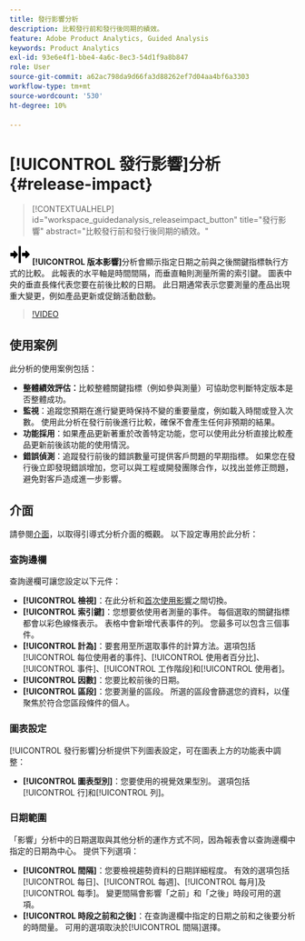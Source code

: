 ```yaml
---
title: 發行影響分析
description: 比較發行前和發行後同期的績效。
feature: Adobe Product Analytics, Guided Analysis
keywords: Product Analytics
exl-id: 93e6e4f1-bbe4-4a6c-8ec3-54d1f9a8b847
role: User
source-git-commit: a62ac798da9d66fa3d88262ef7d04aa4bf6a3303
workflow-type: tm+mt
source-wordcount: '530'
ht-degree: 10%

---
```


# [!UICONTROL 發行影響]分析 {#release-impact}

<!-- markdownlint-disable MD034 -->

>[!CONTEXTUALHELP]
>id="workspace_guidedanalysis_releaseimpact_button"
>title="發行影響"
>abstract="比較發行前和發行後同期的績效。"

<!-- markdownlint-enable MD034 -->

![版本](/help/assets/icons/Release.svg) **[!UICONTROL 版本影響]**&#x200B;分析會顯示指定日期之前與之後關鍵指標執行方式的比較。 此報表的水平軸是時間間隔，而垂直軸則測量所需的索引鍵。 圖表中央的垂直長條代表您要在前後比較的日期。 此日期通常表示您要測量的產品出現重大變更，例如產品更新或促銷活動啟動。

>[!VIDEO](https://video.tv.adobe.com/v/3421665/?learn=on)

## 使用案例

此分析的使用案例包括：

* **整體績效評估：**&#x200B;比較整體關鍵指標（例如參與測量）可協助您判斷特定版本是否整體成功。
* **監視**：追蹤您預期在進行變更時保持不變的重要量度，例如載入時間或登入次數。 使用此分析在發行前後進行比較，確保不會產生任何非預期的結果。
* **功能採用**：如果產品更新著重於改善特定功能，您可以使用此分析直接比較產品更新前後該功能的使用情況。
* **錯誤偵測**：追蹤發行前後的錯誤數量可提供客戶問題的早期指標。 如果您在發行後立即發現錯誤增加，您可以與工程或開發團隊合作，以找出並修正問題，避免對客戶造成進一步影響。

## 介面

請參閱[介面](../overview.md#interface)，以取得引導式分析介面的概觀。 以下設定專用於此分析：

### 查詢邊欄

查詢邊欄可讓您設定以下元件：

* **[!UICONTROL 檢視]**：在此分析和[首次使用影響](first-use-impact.md)之間切換。
* **[!UICONTROL 索引鍵]**：您想要依使用者測量的事件。 每個選取的關鍵指標都會以彩色線條表示。 表格中會新增代表事件的列。 您最多可以包含三個事件。
* **[!UICONTROL 計為]**：要套用至所選取事件的計算方法。選項包括[!UICONTROL 每位使用者的事件]、[!UICONTROL 使用者百分比]、[!UICONTROL 事件]、[!UICONTROL 工作階段]和[!UICONTROL 使用者]。
* **[!UICONTROL 因數]**：您要比較前後的日期。
* **[!UICONTROL 區段]**：您要測量的區段。 所選的區段會篩選您的資料，以僅聚焦於符合您區段條件的個人。

### 圖表設定

[!UICONTROL 發行影響]分析提供下列圖表設定，可在圖表上方的功能表中調整：

* **[!UICONTROL 圖表型別]**：您要使用的視覺效果型別。 選項包括[!UICONTROL 行]和[!UICONTROL 列]。

### 日期範圍

「影響」分析中的日期選取與其他分析的運作方式不同，因為報表會以查詢邊欄中指定的日期為中心。 提供下列選項：

* **[!UICONTROL 間隔]**：您要檢視趨勢資料的日期詳細程度。 有效的選項包括[!UICONTROL 每日]、[!UICONTROL 每週]、[!UICONTROL 每月]及[!UICONTROL 每季]。 變更間隔會影響「之前」和「之後」時段可用的選項。
* **[!UICONTROL 時段之前和之後]**：在查詢邊欄中指定的日期之前和之後要分析的時間量。 可用的選項取決於[!UICONTROL 間隔]選擇。


<!--
## Example

See below for an example of the analysis.

![Release impact](../assets/release-impact.png)

-->
